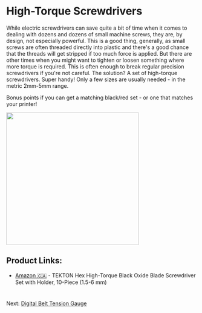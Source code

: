 # High-Torque Screwdrivers

While electric screwdrivers can save quite a bit of time when it comes to dealing with dozens and dozens of small machine screws, they are, by design, not especially powerful. 
This is a good thing, generally, as small screws are often threaded directly into plastic and there's a good chance that the threads will get stripped if too much force is applied. 
But there are other times when you might want to tighten or loosen something where more torque is required. This is often enough to break regular precision screwdrivers if you're not careful. 
The solution? A set of high-torque screwdrivers. Super handy! Only a few sizes are usually needed - in the metric 2mm-5mm range.

Bonus points if you can get a matching black/red set - or one that matches your printer!

<kbd><a href="URL"><img src=https://github.com/500Foods/WelcomeToTroodon/assets/41052272/fe622605-4828-4d82-b64c-6fde7a5671d1 height=auto width=350></a></kbd>

## Product Links:
- [Amazon 🇨🇦](https://a.co/d/5eMKST0) - TEKTON Hex High-Torque Black Oxide Blade Screwdriver Set with Holder, 10-Piece (1.5-6 mm)

#
Next: [Digital Belt Tension Gauge](https://github.com/500Foods/WelcomeToTroodon/blob/main/docs/level_1/digital_belt_gauge.md)
